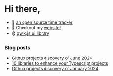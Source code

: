 # Hi there,

- 🔭 [an open source time tracker](https://github.com/emilien-jegou/o324)
- 📝 Checkout my [website!](https://emje.dev)
- ⌚ [qwik.js ui library](ui.onwo.cloud)
### Blog posts

<!-- BLOG-POST-LIST:START -->
- [Github projects discovery of June 2024](https://emje.dev/blog/github-discovery-jun-2024)
- [10 libraries to enhance your Typescript projects](https://emje.dev/blog/10-libraries-to-enhance-your-typescript-projects)
- [Github projects discovery of January 2024](https://emje.dev/blog/github-discovery-jan-2024)
<!-- BLOG-POST-LIST:END -->
